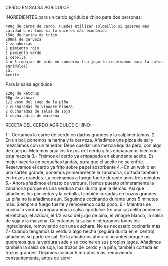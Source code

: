 CERDO EN SALSA AGRIDULCE

INGREDIENTES para un cerdo agridulce chino para dos personas: 

    400g de carne de cerdo. Puedes utilizar solomillo si quieres más calidad o el lomo si lo quieres más económico
    150g de harina de trigo
    200ml de cerveza
    2 zanahorias
    1 pimiento rojo
    1 pimiento verde
    1 cebolla
    4 o 5 rodajas de piña en conserva (su jugo lo reservamos para la salsa agridulce)
    sal
    Aceite
 
Para la salsa agridulce 

    120g de kétchup
    60g de azúcar
    1/2 vaso del jugo de la piña
    2 cucharadas de vinagre blanco
    2 cucharadas de salsa de soja
    1 cucharadita de maizena

 
RECETA DEL CERDO AGRIDULCE CHINO: 

1.- Cortamos la carne de cerdo en dados grandes y la salpimentamos.
2.- En un bol, ponemos la harina y la cerveza. Añadimos una pizca de sal y mezclamos con un tenedor. 
Debe quedar una mezcla líquida pero, con algo de cuerpo. Metemos aquí los trozos del cerdo y los empapamos bien con esta mezcla
3.- Freímos el cerdo ya empapado en abundante aceite. Es mejor hacerlo en pequeñas tandas, para que el aceite no se enfríe. 
Reservamos el cerdo ya frito sobre papel absorbente
4.- En un wok o en una sartén grande, ponemos primeramente la zanahoria, cortada también en trozos grandes. 
La cocinamos a fuego fuerte durante unos tres minutos.
5.- Ahora añadimos el resto de verdura. Hemos puesto primeramente la zanahoria porque es una verdura más durita que la demás. 
Así que añadimos los pimientos y la cebolla, también cortadas en trozos grandes. La piña no la añadimos aún. Seguimos cocinando 
durante unos 5 minutos más. Siempre a fuego fuerte y removiendo cada poco.
6.- Mientras se cocina la verdura preparamos la salsa agridulce. En una cazuelita ponemos el kétchup, el azúcar, 
el 1/2 vaso del jugo de piña, el vinagre blanco, la salsa de soja y la maizena. Calentamos la salsa e integramos 
todos los ingredientes, removiendo con una cuchara. No es necesario cocinarla más.
7.- Cuando tengamos la verdura algo hecha (seguirá durita en el centro) añadimos su parte de sal. 
Se la añadimos ahora y no antes porque no queremos que la verdura sude y se cocine en sus propios jugos. 
Añadimos también la salsa de soja, los trozos de cerdo y la piña, también cortada en trozos grandes. 
Dejamos cocinar 5 minutos más, removiendo constantemente, antes de servir

